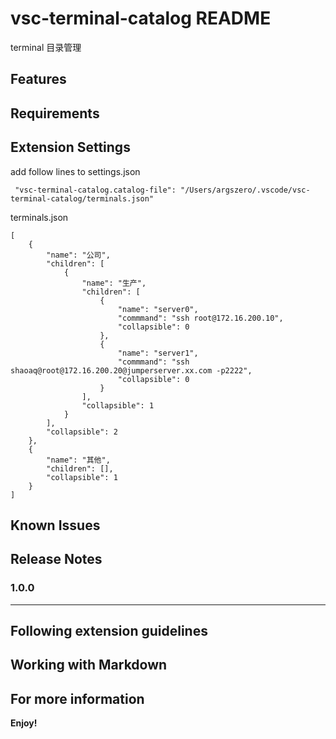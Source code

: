 # vsc-terminal-catalog README

terminal 目录管理

## Features


## Requirements


## Extension Settings

add follow lines to settings.json
```
 "vsc-terminal-catalog.catalog-file": "/Users/argszero/.vscode/vsc-terminal-catalog/terminals.json"
```

terminals.json
```
[
    {
        "name": "公司",
        "children": [
            {
                "name": "生产",
                "children": [
                    {
                        "name": "server0",
                        "commmand": "ssh root@172.16.200.10",
                        "collapsible": 0
                    },
                    {
                        "name": "server1",
                        "commmand": "ssh shaoaq@root@172.16.200.20@jumperserver.xx.com -p2222",
                        "collapsible": 0
                    }
                ],
                "collapsible": 1
            }
        ],
        "collapsible": 2
    },
    {
        "name": "其他",
        "children": [],
        "collapsible": 1
    }
]
```

## Known Issues


## Release Notes


### 1.0.0



---

## Following extension guidelines


## Working with Markdown

## For more information

**Enjoy!**
